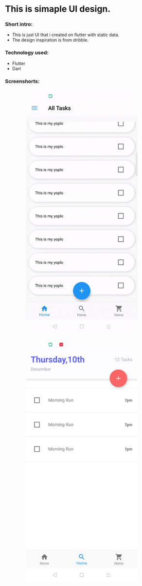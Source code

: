 # This is simaple UI design.
### Short intro:
* This is just UI that i created on flutter with static data.
* The design inspiration is from dribble.
 ### Technology used:
 * Flutter
 * Dart
  ### Screenshorts:
 <p align="center">
  <img align="center" src="img/1.gif" height=800> 
 </p>
 <p align="center">
  <img src="img/1.jpeg" height=800>
 </p>
